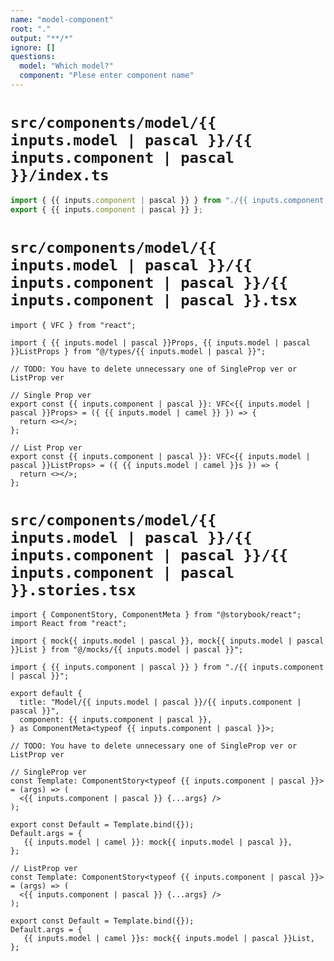 ```yaml
---
name: "model-component"
root: "."
output: "**/*"
ignore: []
questions:
  model: "Which model?"
  component: "Plese enter component name"
---
```


# `src/components/model/{{ inputs.model | pascal }}/{{ inputs.component | pascal }}/index.ts`

```ts
import { {{ inputs.component | pascal }} } from "./{{ inputs.component | pascal }}";
export { {{ inputs.component | pascal }} };
```

# `src/components/model/{{ inputs.model | pascal }}/{{ inputs.component | pascal }}/{{ inputs.component | pascal }}.tsx`

```tsx
import { VFC } from "react";

import { {{ inputs.model | pascal }}Props, {{ inputs.model | pascal }}ListProps } from "@/types/{{ inputs.model | pascal }}";

// TODO: You have to delete unnecessary one of SingleProp ver or ListProp ver

// Single Prop ver
export const {{ inputs.component | pascal }}: VFC<{{ inputs.model | pascal }}Props> = ({ {{ inputs.model | camel }} }) => {
  return <></>;
};

// List Prop ver
export const {{ inputs.component | pascal }}: VFC<{{ inputs.model | pascal }}ListProps> = ({ {{ inputs.model | camel }}s }) => {
  return <></>;
};
```

# `src/components/model/{{ inputs.model | pascal }}/{{ inputs.component | pascal }}/{{ inputs.component | pascal }}.stories.tsx`

```tsx
import { ComponentStory, ComponentMeta } from "@storybook/react";
import React from "react";

import { mock{{ inputs.model | pascal }}, mock{{ inputs.model | pascal }}List } from "@/mocks/{{ inputs.model | pascal }}";

import { {{ inputs.component | pascal }} } from "./{{ inputs.component | pascal }}";

export default {
  title: "Model/{{ inputs.model | pascal }}/{{ inputs.component | pascal }}",
  component: {{ inputs.component | pascal }},
} as ComponentMeta<typeof {{ inputs.component | pascal }}>;

// TODO: You have to delete unnecessary one of SingleProp ver or ListProp ver

// SingleProp ver
const Template: ComponentStory<typeof {{ inputs.component | pascal }}> = (args) => (
  <{{ inputs.component | pascal }} {...args} />
);

export const Default = Template.bind({});
Default.args = {
   {{ inputs.model | camel }}: mock{{ inputs.model | pascal }},
};

// ListProp ver
const Template: ComponentStory<typeof {{ inputs.component | pascal }}> = (args) => (
  <{{ inputs.component | pascal }} {...args} />
);

export const Default = Template.bind({});
Default.args = {
   {{ inputs.model | camel }}s: mock{{ inputs.model | pascal }}List,
};
```
